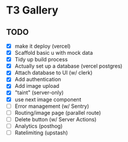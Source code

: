 # T3 Gallery

## TODO

- [x] make it deploy (vercel)
- [x] Scaffold basic u with mock data
- [x] Tidy up build process
- [x] Actually set up a database (vercel postgres)
- [x] Attach database to UI (w/ clerk)
- [x] Add authentication
- [x] Add image upload
- [x] "taint" (server-only)
- [x] use next image component
- [ ] Error management (w/ Sentry)
- [ ] Routing/image page (parallel route)
- [ ] Delete button (w/ Server Actions)
- [ ] Analytics (posthog)
- [ ] Ratelimiting (upstash)
